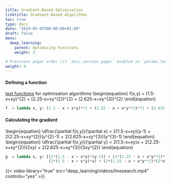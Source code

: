 ```yaml
---
title: Gradient-Based Optimisation
linktitle: Gradient-Based Algorithms
toc: true
type: docs
date: "2019-05-05T00:00:00+01:00"
draft: false
menu:
  deep_learning:
    parent: Optimising Functions
    weight: 3

# Prev/next pager order (if `docs_section_pager` enabled in `params.toml`)
weight: 4
---
```


#### Defining a function
[test functions](https://en.wikipedia.org/wiki/Test_functions_for_optimization) for optimisation algorithms
\begin{equation}
    f(x,y) = (1.5-x+xy)^{2} + (2.25-x+xy^{2})^{2} + (2.625-x+xy^{3})^{2}
\end{equation}
```python
f  = lambda x, y: (1.5 - x + x*y)**2 + (2.25 - x + x*y**2)**2 + (2.625 - x + x*y**3)**2
```
#### Calculating the gradient
\begin{equation}
    \dfrac{\partial f(x,y)}{\partial x} = 2(1.5-x+xy)(y-1) + 2(2.25-x+xy^{2})(y^{2}-1) + 2(2.625-x+xy^{3})(y^{3}-1)
\end{equation}
\begin{equation}
    \dfrac{\partial f(x,y)}{\partial y} = 2(1.5-x+xy)x + 2(2.25-x+xy^{2})(2xy) + 2(2.625-x+xy^{3})(3xy^{2})
\end{equation}
```python
g  = lambda x, y: [(2*(1.5 - x + x*y)*(y-1)) + (2*(2.25 - x + x*y**2)*(y**2-1)) + (2*(2.625 - x + x*y**3)*(y**3-1)),
                   (2*(1.5 - x + x*y)*x) + (2*(2.25 - x + x*y**2)*(2*x*y)) + (2*(2.625 - x + x*y**3)*(3*x*y**2))]
```
{{< video library="true" src="deep_learning/videos/linesearch.mp4" controls="yes" >}}
